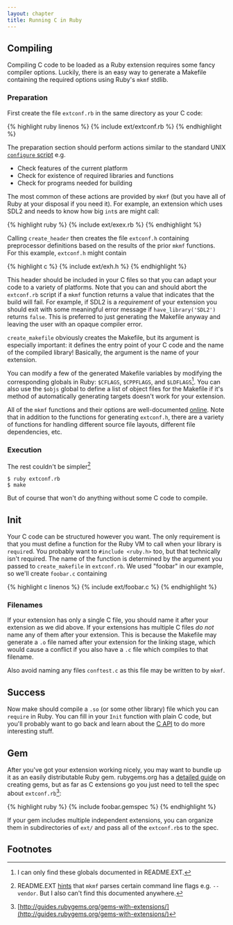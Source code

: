 ```yaml
---
layout: chapter
title: Running C in Ruby
---
```


## Compiling ##

Compiling C code to be loaded as a Ruby extension requires some fancy compiler
options. Luckily, there is an easy way to generate a Makefile containing the
required options using Ruby's `mkmf` stdlib.

### Preparation ###

First create the file `extconf.rb` in the same directory as your C code:

{% highlight ruby linenos %}
{% include ext/extconf.rb %}
{% endhighlight %}

The preparation section should perform actions similar to the standard UNIX
[`configure` script][conf] e.g.

* Check features of the current platform
* Check for existence of required libraries and functions
* Check for programs needed for building

[conf]: http://en.wikipedia.org/wiki/Configure_script

The most common of these actions are provided by `mkmf` (but you have all of
Ruby at your disposal if you need it). For example, an extension which uses SDL2
and needs to know how big `int`s are might call:

{% highlight ruby %}
{% include ext/exex.rb %}
{% endhighlight %}

Calling `create_header` then creates the file `extconf.h` containing
preprocessor definitions based on the results of the prior `mkmf` functions. For
this example, `extconf.h` might contain

{% highlight c %}
{% include ext/exh.h %}
{% endhighlight %}

This header should be included in your C files so that you can adapt your code
to a variety of platforms. Note that you can and should abort the `extconf.rb`
script if a `mkmf` function returns a value that indicates that the build will
fail. For example, if SDL2 is a _requirement_ of your extension you should exit
with some meaningful error message if `have_library('SDL2')` returns `false`.
This is preferred to just generating the Makefile anyway and leaving the user
with an opaque compiler error.

`create_makefile` obviously creates the Makefile, but its argument is especially
important: it defines the entry point of your C code and the name of the
compiled library! Basically, the argument is the name of your extension.

You can modify a few of the generated Makefile variables by modifying the
corresponding globals in Ruby: `$CFLAGS`, `$CPPFLAGS`, and `$LDFLAGS`[^glob].
You can also use the `$objs` global to define a list of object files for the
Makefile if it's method of automatically generating targets doesn't work for
your extension.

All of the `mkmf` functions and their options are well-documented
[online][mkmf]. Note that in addition to the functions for generating
`extconf.h`, there are a variety of functions for handling different source file
layouts, different file dependencies, etc.

[mkmf]: http://www.ruby-doc.org/stdlib/libdoc/mkmf/rdoc/MakeMakefile.html

### Execution ###

The rest couldn't be simpler[^argv]

    $ ruby extconf.rb
	$ make

But of course that won't do anything without some C code to compile.

## Init ##

Your C code can be structured however you want. The only requirement is that you
must define a function for the Ruby VM to call when your library is `require`d.
You probably want to `#include <ruby.h>` too, but that technically isn't
required. The name of the function is determined by the argument you passed to
`create_makefile` in `extconf.rb`. We used "foobar" in our example, so we'll
create `foobar.c` containing

{% highlight c linenos %}
{% include ext/foobar.c %}
{% endhighlight %}

### Filenames ###

If your extension has only a single C file, you should name it after your
extension as we did above. If your extensions has multiple C files _do not_ name
any of them after your extension. This is because the Makefile may generate a
`.o` file named after your extension for the linking stage, which would cause a
conflict if you also have a `.c` file which compiles to that filename.

Also avoid naming any files `conftest.c` as this file may be written to by
`mkmf`.

## Success ##

Now make should compile a `.so` (or some other library) file which you can
`require` in Ruby. You can fill in your `Init` function with plain C code, but
you'll probably want to go back and learn about the [C API](../c) to do more
interesting stuff.

## Gem ##

After you've got your extension working nicely, you may want to bundle up it as
an easily distributable Ruby gem. rubygems.org has a [detailed guide][rbg] on
creating gems, but as far as C extensions go you just need to tell the spec
about `extconf.rb`[^rbg]:

{% highlight ruby %}
{% include foobar.gemspec %}
{% endhighlight %}

If your gem includes multiple independent extensions, you can organize them in
subdirectories of `ext/` and pass all of the `extconf.rb`s to the spec.

[rbg]: http://guides.rubygems.org/make-your-own-gem/

## Footnotes ##

[^glob]: I can only find these globals documented in README.EXT.

[^argv]: README.EXT [hints](../readme#generate-makefile) that `mkmf` parses certain
	  command line flags e.g.  `--vendor`. But I also can't find this documented
	  anywhere.

[^rbg]: [http://guides.rubygems.org/gems-with-extensions/](http://guides.rubygems.org/gems-with-extensions/)
